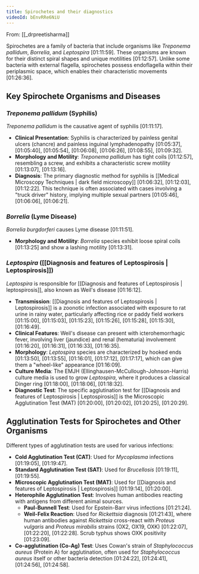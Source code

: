 ```yaml
---
title: Spirochetes and their diagnostics
videoId: bEnvRRe6NiU
---
```


From: [[_drpreetisharma]] <br/> 

Spirochetes are a family of bacteria that include organisms like *Treponema pallidum*, *Borrelia*, and *Leptospira* <a class="yt-timestamp" data-t="01:11:59">[01:11:59]</a>. These organisms are known for their distinct spiral shapes and unique motilities <a class="yt-timestamp" data-t="01:12:57">[01:12:57]</a>. Unlike some bacteria with external flagella, spirochetes possess endoflagella within their periplasmic space, which enables their characteristic movements <a class="yt-timestamp" data-t="01:26:36">[01:26:36]</a>.

## Key Spirochete Organisms and Diseases

### *Treponema pallidum* (Syphilis)
*Treponema pallidum* is the causative agent of syphilis <a class="yt-timestamp" data-t="01:11:17">[01:11:17]</a>.
*   **Clinical Presentation**: Syphilis is characterized by painless genital ulcers (chancre) and painless inguinal lymphadenopathy <a class="yt-timestamp" data-t="01:05:37">[01:05:37]</a>, <a class="yt-timestamp" data-t="01:05:40">[01:05:40]</a>, <a class="yt-timestamp" data-t="01:05:54">[01:05:54]</a>, <a class="yt-timestamp" data-t="01:06:08">[01:06:08]</a>, <a class="yt-timestamp" data-t="01:06:26">[01:06:26]</a>, <a class="yt-timestamp" data-t="01:08:55">[01:08:55]</a>, <a class="yt-timestamp" data-t="01:09:32">[01:09:32]</a>.
*   **Morphology and Motility**: *Treponema pallidum* has tight coils <a class="yt-timestamp" data-t="01:12:57">[01:12:57]</a>, resembling a screw, and exhibits a characteristic screw motility <a class="yt-timestamp" data-t="01:13:07">[01:13:07]</a>, <a class="yt-timestamp" data-t="01:13:16">[01:13:16]</a>.
*   **Diagnosis**: The primary diagnostic method for syphilis is [[Medical Microscopy Techniques | dark field microscopy]] <a class="yt-timestamp" data-t="01:06:32">[01:06:32]</a>, <a class="yt-timestamp" data-t="01:12:03">[01:12:03]</a>, <a class="yt-timestamp" data-t="01:12:22">[01:12:22]</a>. This technique is often associated with cases involving a "truck driver" history, implying multiple sexual partners <a class="yt-timestamp" data-t="01:05:46">[01:05:46]</a>, <a class="yt-timestamp" data-t="01:06:06">[01:06:06]</a>, <a class="yt-timestamp" data-t="01:06:21">[01:06:21]</a>.

### *Borrelia* (Lyme Disease)
*Borrelia burgdorferi* causes Lyme disease <a class="yt-timestamp" data-t="01:11:51">[01:11:51]</a>.
*   **Morphology and Motility**: *Borrelia* species exhibit loose spiral coils <a class="yt-timestamp" data-t="01:13:25">[01:13:25]</a> and show a lashing motility <a class="yt-timestamp" data-t="01:13:31">[01:13:31]</a>.

### *Leptospira* ([[Diagnosis and features of Leptospirosis | Leptospirosis]])
*Leptospira* is responsible for [[Diagnosis and features of Leptospirosis | leptospirosis]], also known as Weil's disease <a class="yt-timestamp" data-t="01:16:12">[01:16:12]</a>.
*   **Transmission**: [[Diagnosis and features of Leptospirosis | Leptospirosis]] is a zoonotic infection associated with exposure to rat urine in rainy water, particularly affecting rice or paddy field workers <a class="yt-timestamp" data-t="01:15:00">[01:15:00]</a>, <a class="yt-timestamp" data-t="01:15:03">[01:15:03]</a>, <a class="yt-timestamp" data-t="01:15:23">[01:15:23]</a>, <a class="yt-timestamp" data-t="01:15:26">[01:15:26]</a>, <a class="yt-timestamp" data-t="01:15:28">[01:15:28]</a>, <a class="yt-timestamp" data-t="01:15:30">[01:15:30]</a>, <a class="yt-timestamp" data-t="01:16:49">[01:16:49]</a>.
*   **Clinical Features**: Weil's disease can present with icterohemorrhagic fever, involving liver (jaundice) and renal (hematuria) involvement <a class="yt-timestamp" data-t="01:16:20">[01:16:20]</a>, <a class="yt-timestamp" data-t="01:16:31">[01:16:31]</a>, <a class="yt-timestamp" data-t="01:16:33">[01:16:33]</a>, <a class="yt-timestamp" data-t="01:16:35">[01:16:35]</a>.
*   **Morphology**: *Leptospira* species are characterized by hooked ends <a class="yt-timestamp" data-t="01:13:50">[01:13:50]</a>, <a class="yt-timestamp" data-t="01:13:55">[01:13:55]</a>, <a class="yt-timestamp" data-t="01:16:01">[01:16:01]</a>, <a class="yt-timestamp" data-t="01:17:12">[01:17:12]</a>, <a class="yt-timestamp" data-t="01:17:17">[01:17:17]</a>, which can give them a "wheel-like" appearance <a class="yt-timestamp" data-t="01:16:09">[01:16:09]</a>.
*   **Culture Media**: The EMJH (Ellinghausen-McCullough-Johnson-Harris) culture media is used to grow *Leptospira*, where it produces a classical Dinger ring <a class="yt-timestamp" data-t="01:18:00">[01:18:00]</a>, <a class="yt-timestamp" data-t="01:18:06">[01:18:06]</a>, <a class="yt-timestamp" data-t="01:18:32">[01:18:32]</a>.
*   **Diagnostic Test**: The specific agglutination test for [[Diagnosis and features of Leptospirosis | Leptospirosis]] is the Microscopic Agglutination Test (MAT) <a class="yt-timestamp" data-t="01:20:00">[01:20:00]</a>, <a class="yt-timestamp" data-t="01:20:02">[01:20:02]</a>, <a class="yt-timestamp" data-t="01:20:25">[01:20:25]</a>, <a class="yt-timestamp" data-t="01:20:29">[01:20:29]</a>.

## Agglutination Tests for Spirochetes and Other Organisms

Different types of agglutination tests are used for various infections:
*   **Cold Agglutination Test (CAT)**: Used for *Mycoplasma* infections <a class="yt-timestamp" data-t="01:19:05">[01:19:05]</a>, <a class="yt-timestamp" data-t="01:19:47">[01:19:47]</a>.
*   **Standard Agglutination Test (SAT)**: Used for *Brucellosis* <a class="yt-timestamp" data-t="01:19:11">[01:19:11]</a>, <a class="yt-timestamp" data-t="01:19:55">[01:19:55]</a>.
*   **Microscopic Agglutination Test (MAT)**: Used for [[Diagnosis and features of Leptospirosis | Leptospirosis]] <a class="yt-timestamp" data-t="01:19:14">[01:19:14]</a>, <a class="yt-timestamp" data-t="01:20:00">[01:20:00]</a>.
*   **Heterophile Agglutination Test**: Involves human antibodies reacting with antigens from different animal sources.
    *   **Paul-Bunnell Test**: Used for Epstein-Barr virus infections <a class="yt-timestamp" data-t="01:21:24">[01:21:24]</a>.
    *   **Weil-Felix Reaction**: Used for *Rickettsia* diagnosis <a class="yt-timestamp" data-t="01:21:43">[01:21:43]</a>, where human antibodies against *Rickettsia* cross-react with *Proteus vulgaris* and *Proteus mirabilis* strains (OX2, OX19, OXK) <a class="yt-timestamp" data-t="01:22:07">[01:22:07]</a>, <a class="yt-timestamp" data-t="01:22:20">[01:22:20]</a>, <a class="yt-timestamp" data-t="01:22:28">[01:22:28]</a>. Scrub typhus shows OXK positivity <a class="yt-timestamp" data-t="01:23:09">[01:23:09]</a>.
*   **Co-agglutination (Co-Ag) Test**: Uses Cowan's strain of *Staphylococcus aureus* (Protein A) for agglutination, often used for *Staphylococcus aureus* itself or other bacteria detection <a class="yt-timestamp" data-t="01:24:22">[01:24:22]</a>, <a class="yt-timestamp" data-t="01:24:41">[01:24:41]</a>, <a class="yt-timestamp" data-t="01:24:56">[01:24:56]</a>, <a class="yt-timestamp" data-t="01:24:58">[01:24:58]</a>.